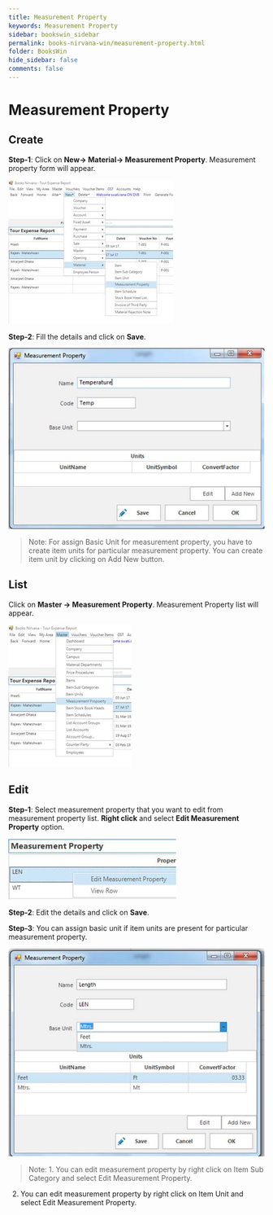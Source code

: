 ```yaml
---
title: Measurement Property
keywords: Measurement Property
sidebar: bookswin_sidebar
permalink: books-nirvana-win/measurement-property.html
folder: BooksWin
hide_sidebar: false
comments: false
---
```


# Measurement Property

## Create

**Step-1**: Click on **New-> Material-> Measurement Property**. Measurement property form will appear.

![](/images/measure-property-create.jpg)

**Step-2**: Fill the details and click on **Save**.

![](/images/measure-property-create-save.jpg)

>Note: For assign Basic Unit for measurement property, you have to create item units for particular measurement property. You can create item unit by clicking on Add New button.



## List

Click on **Master -> Measurement Property**. Measurement Property list will appear.

![](/images/measure-property-list.jpg)

## Edit

**Step-1**: Select measurement property that you want to edit from measurement property list. **Right click** and select **Edit Measurement Property** option.

![](/images/measure-property-edit-menu.jpg)

**Step-2**: Edit the details and click on **Save**.

**Step-3**: You can assign basic unit if item units are present for particular measurement property.

![](/images/measure-property-edit.jpg)

>Note: 1. You can edit measurement property by right click on Item Sub Category and select Edit Measurement Property.
2. You can edit measurement property by right click on Item Unit and select Edit Measurement Property.
